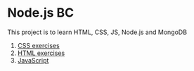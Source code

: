 # Node.js BC

This project is to learn HTML, CSS, JS, Node.js and MongoDB

1. [CSS  exercises](https://github.com/adnanumar99/nodebc/tree/master/css_exercises)
2. [HTML  exercises](https://github.com/adnanumar99/nodebc/tree/master/html)
3. [JavaScript](https://github.com/adnanumar99/nodebc/tree/master/js)
